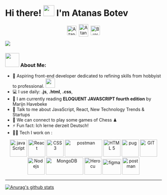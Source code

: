 # Hi there! <img src="https://github.com/TheDudeThatCode/TheDudeThatCode/blob/master/Assets/Hi.gif" width="35" /> I'm Atanas Botev 

<p align="center">
  <a href="https://www.linkedin.com/in/atanas-botev-432491241/" target="blank"><img align="center" src="https://cdn.jsdelivr.net/npm/simple-icons@3.0.1/icons/linkedin.svg" alt="AtanasBotev" height="30" width="30" /></a>&nbsp;
  <a href="https://github.com/AtanasBotev" target="blank"><img align="center" src="https://cdn.jsdelivr.net/npm/simple-icons@3.0.1/icons/github.svg" alt="AtanasBotev" height="40" width="30" /></a>&nbsp;
  <a href="-------------------"><img align="center" alt="Buy me a Coffee" width="30px" src="https://cdn.jsdelivr.net/npm/simple-icons@3.0.1/icons/buymeacoffee.svg" /></a>
</p>


![](https://camo.githubusercontent.com/992babdffd8c74a1502de375fbdf7e4d54773242/68747470733a2f2f6d656469612e67697068792e636f6d2f6d656469612f53576f536b4e36447854737a71494b4571762f67697068792e676966)

### <img src="https://github.com/TheDudeThatCode/TheDudeThatCode/blob/master/Assets/Developer.gif" width="45" /> About Me:
- 🏦 Aspiring front-end developer dedicated to refining skills from hobbyist to professional.
      <img src="https://media.giphy.com/media/WUlplcMpOCEmTGBtBW/giphy.gif" width="30">
- 💻 I use daily: **.js**, **.html**, **.css**, 
- 📖 I am currently reading **ELOQUENT JAVASCRIPT fourth edition** by Marijn Havebeke
- 💬 Talk to me about JavaScript, React, New Technology Trends & Startups
- 👯 We can connect to play some games of Chess ♟
- ⚡ Fun fact: Ich lerne derzeit Deutsch!
- 🧑‍💻 Tech I work on :

<p align="center">
      <img src="https://www.vectorlogo.zone/logos/javascript/javascript-icon.svg" alt="javaScript" width="55" height="55"/> 
      <img src="https://www.vectorlogo.zone/logos/reactjs/reactjs-icon.svg" alt="React" width="55" height="55"/> 
      <img src="https://www.vectorlogo.zone/logos/w3_css/w3_css-official.svg" alt="CSS 3" width="55" height="55"/>
      <img src="https://www.vectorlogo.zone/logos/json/json-ar21.svg" alt="postman" width="120" height="55"/>
      <img src="https://www.vectorlogo.zone/logos/w3_html5/w3_html5-icon.svg" alt="HTML 5" width="55" height="55"/>
      <img src="https://www.vectorlogo.zone/logos/pugjs/pugjs-icon.svg" alt="pug" width="55" height="55"/>
      <img src="https://www.vectorlogo.zone/logos/git-scm/git-scm-icon.svg" alt="GIT" width="55" height="55"/> 
      <img src="https://www.vectorlogo.zone/logos/nodejs/nodejs-icon.svg" alt="Nodejs" width="55" height="55"/>
      <img src="https://www.vectorlogo.zone/logos/mongodb/mongodb-ar21.svg" alt="MongoDB" width="120" height="55"/>
      <img src="https://www.vectorlogo.zone/logos/heroku/heroku-icon.svg" alt="Herocu" width="55" height="55"/>
      <img src="https://www.vectorlogo.zone/logos/figma/figma-icon.svg" alt="figma" width="60" height="50"/>
      <img src="https://www.vectorlogo.zone/logos/getpostman/getpostman-icon.svg" alt="postman" width="55" height="55"/>

   
</p>

---

[![Anurag's github stats](https://github-readme-stats.vercel.app/api?username=atanasbotev)](https://github.com/anuraghazra/github-readme-stats)

